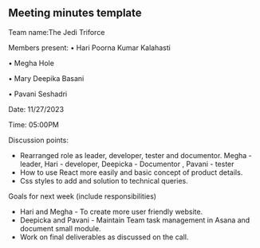 ## Meeting minutes template

Team name:The Jedi Triforce

Members present:
• Hari Poorna Kumar Kalahasti

• Megha Hole

• Mary Deepika Basani

• Pavani Seshadri

Date: 11/27/2023

Time: 05:00PM

Discussion points: 

* Rearranged role as leader, developer, tester and documentor. Megha - leader, Hari - developer, Deepicka - Documentor , Pavani - tester 
* How to use React more easily and basic concept of product details.
* Css styles to add and solution to technical queries.

Goals for next week (include responsibilities)

* Hari and Megha - To create more user friendly website.
* Deepicka and Pavani - Maintain Team task management in Asana and document small module.
* Work on final deliverables as discussed on the call.
